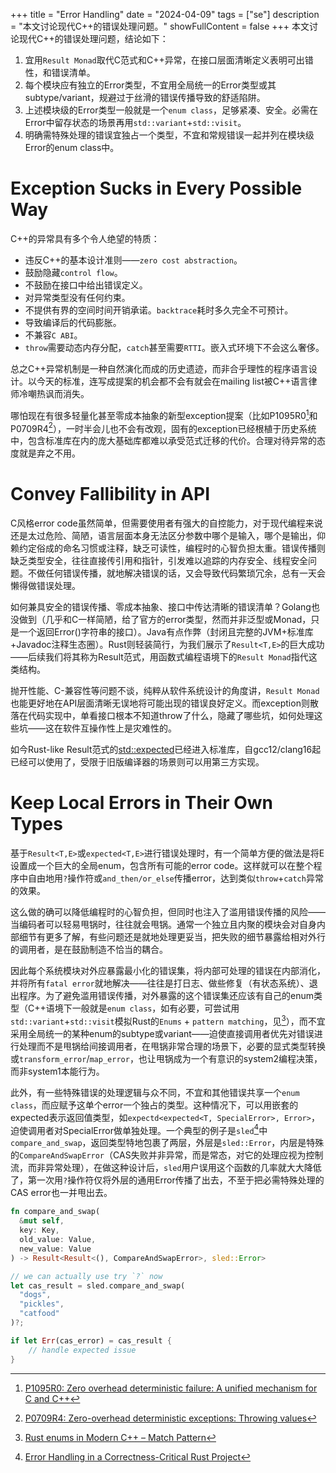 +++
title = "Error Handling"
date = "2024-04-09"
tags = ["se"]
description = "本文讨论现代C++的错误处理问题。"
showFullContent = false
+++
本文讨论现代C++的错误处理问题，结论如下：
1. 宜用``Result Monad``取代C范式和C++异常，在接口层面清晰定义表明可出错性，和错误清单。
2. 每个模块应有独立的Error类型，不宜用全局统一的Error类型或其subtype/variant，规避过于丝滑的错误传播导致的舒适陷阱。
3. 上述模块级的Error类型一般就是一个``enum class``，足够紧凑、安全。必需在Error中留存状态的场景再用``std::variant``+``std::visit``。
4. 明确需特殊处理的错误宜独占一个类型，不宜和常规错误一起并列在模块级Error的enum class中。

# Exception Sucks in Every Possible Way
C++的异常具有多个令人绝望的特质：
- 违反C++的基本设计准则——``zero cost abstraction``。
- 鼓励隐藏``control flow``。
- 不鼓励在接口中给出错误定义。
- 对异常类型没有任何约束。
- 不提供有界的空间时间开销承诺。``backtrace``耗时多久完全不可预计。
- 导致编译后的代码膨胀。
- 不兼容``C ABI``。
- ``throw``需要动态内存分配，``catch``甚至需要``RTTI``。嵌入式环境下不会这么奢侈。

总之C++异常机制是一种自然演化而成的历史遗迹，而非合乎理性的程序语言设计。以今天的标准，连写成提案的机会都不会有就会在mailing list被C++语言律师冷嘲热讽而消失。

哪怕现在有很多轻量化甚至零成本抽象的新型exception提案（比如P1095R0[^1]和P0709R4[^2]），一时半会儿也不会有改观，固有的exception已经根植于历史系统中，包含标准库在内的庞大基础库都难以承受范式迁移的代价。合理对待异常的态度就是弃之不用。

# Convey Fallibility in API 
C风格error code虽然简单，但需要使用者有强大的自控能力，对于现代编程来说还是太过危险、简陋，语言层面本身无法区分参数中哪个是输入，哪个是输出，仰赖约定俗成的命名习惯或注释，缺乏可读性，编程时的心智负担太重。错误传播则缺乏类型安全，往往直接传引用和指针，引发难以追踪的内存安全、线程安全问题。不做任何错误传播，就地解决错误的话，又会导致代码繁琐冗余，总有一天会懒得做错误处理。

如何兼具安全的错误传播、零成本抽象、接口中传达清晰的错误清单？Golang也没做到（几乎和C一样简陋，给了官方的error类型，然而并非泛型或Monad，只是一个返回Error()字符串的接口）。Java有点作弊（封闭且完整的JVM+标准库+Javadoc注释生态圈）。Rust则轻装简行，为我们展示了``Result<T,E>``的巨大成功——后续我们将其称为Result范式，用函数式编程语境下的``Result Monad``指代这类结构。

抛开性能、C-兼容性等问题不谈，纯粹从软件系统设计的角度讲，``Result Monad``也能更好地在API层面清晰无误地将可能出现的错误良好定义。而exception则散落在代码实现中，单看接口根本不知道throw了什么，隐藏了哪些坑，如何处理这些坑——这在软件互操作性上是灾难性的。

如今Rust-like Result范式的[std::expected](https://en.cppreference.com/w/cpp/utility/expected)已经进入标准库，自gcc12/clang16起已经可以使用了，受限于旧版编译器的场景则可以用第三方实现。

# Keep Local Errors in Their Own Types
基于``Result<T,E>``或``expected<T,E>``进行错误处理时，有一个简单方便的做法是将E设置成一个巨大的全局enum，包含所有可能的error code。这样就可以在整个程序中自由地用``?``操作符或``and_then/or_else``传播error，达到类似``throw``+``catch``异常的效果。

这么做的确可以降低编程时的心智负担，但同时也注入了滥用错误传播的风险——当编码者可以轻易甩锅时，往往就会甩锅。通常一个独立且内聚的模块会对自身内部细节有更多了解，有些问题还是就地处理更妥当，把失败的细节暴露给相对外行的调用者，是在鼓励制造不恰当的耦合。

因此每个系统模块对外应暴露最小化的错误集，将内部可处理的错误在内部消化，并将所有``fatal error``就地解决——往往是打日志、做些修复（有状态系统）、退出程序。为了避免滥用错误传播，对外暴露的这个错误集还应该有自己的enum类型（C++语境下一般就是``enum class``，如有必要，可尝试用``std::variant``+``std::visit``模拟Rust的``Enums`` + ``pattern matching``，见[^5]），而不宜采用全局统一的某种enum的subtype或variant——迫使直接调用者优先对错误进行处理而不是甩锅给间接调用者，在甩锅非常合理的场景下，必要的显式类型转换或``transform_error``/``map_error``，也让甩锅成为一个有意识的system2编程决策，而非system1本能行为。

此外，有一些特殊错误的处理逻辑与众不同，不宜和其他错误共享一个``enum class``，而应赋予这单个error一个独占的类型。这种情况下，可以用嵌套的expected表示返回值类型，如``expectd<expected<T, SpecialError>, Error>``，迫使调用者对SpecialError做单独处理。一个典型的例子是``sled``[^4]中``compare_and_swap``，返回类型特地包裹了两层，外层是``sled::Error``，内层是特殊的``CompareAndSwapError``（CAS失败并非异常，而是常态，对它的处理应视为控制流，而非异常处理），在做这种设计后，``sled``用户误用这个函数的几率就大大降低了，第一次用``?``操作符仅将外层的通用Error传播了出去，不至于把必需特殊处理的CAS error也一并甩出去。

```Rust
fn compare_and_swap(
  &mut self,
  key: Key,
  old_value: Value,
  new_value: Value
) -> Result<Result<(), CompareAndSwapError>, sled::Error>

// we can actually use try `?` now
let cas_result = sled.compare_and_swap(
  "dogs",
  "pickles",
  "catfood"
)?;

if let Err(cas_error) = cas_result {
    // handle expected issue
}
```

[^1]: [P1095R0: Zero overhead deterministic failure: A unified mechanism for C and C++](https://www.open-std.org/jtc1/sc22/wg21/docs/papers/2018/p1095r0.pdf) 
[^2]: [P0709R4: Zero-overhead deterministic exceptions: Throwing values](https://www.open-std.org/jtc1/sc22/wg21/docs/papers/2019/p0709r4.pdf) 
[^4]: [Error Handling in a Correctness-Critical Rust Project](https://sled.rs/errors) 
[^5]: [Rust enums in Modern C++ – Match Pattern](https://thatonegamedev.com/cpp/rust-enums-in-modern-cpp-match-pattern/)
